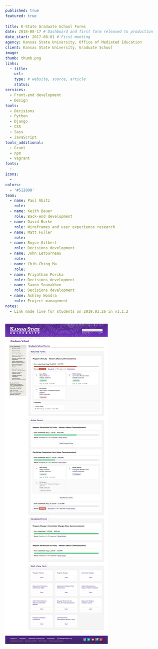 ```yaml
---
published: true
featured: true

title: K-State Graduate School Forms
date: 2018-08-17 # Dashboard and first form released to production
date_start: 2017-08-01 # First meeting
agency: Kansas State University, Office of Mediated Education
client: Kansas State University, Graduate School
image:
thumb: thumb.png
links:
  - title:
    url:
    type: # website, source, article
    status:
services:
  - Front-end development
  - Design
tools:
  - Decisions
  - Python
  - Django
  - CSS
  - Sass
  - JavaScript
tools_additional:
  - Grunt
  - npm
  - Vagrant
fonts:
  -
icons:
  -
colors:
  - '#512888'
team:
  - name: Paul Abitz
    role:
  - name: Keith Bauer
    role: Back-end development
  - name: David Burke
    role: Wireframes and user experience research
  - name: Matt Fuller
    role:
  - name: Royce Gilbert
    role: Decisions development
  - name: John Letourneau
    role:
  - name: Chih-Ching Ma
    role:
  - name: Priyatham Porika
    role: Decisions development
  - name: Saxon Sounakhen
    role: Decisions development
  - name: Ashley Wondra
    role: Project management
notes:
  - Link made live for students on 2019.03.26 in v1.1.2
---
```


![K-State Graduate School Forms screenshot](image.png)
